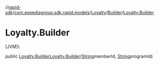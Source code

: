//[rapid-sdk](../../../../index.md)/[com.expediagroup.sdk.rapid.models](../../index.md)/[Loyalty](../index.md)/[Builder](index.md)/[Loyalty.Builder](-loyalty.-builder.md)

# Loyalty.Builder

[JVM]\

public [Loyalty.Builder](index.md)[Loyalty.Builder](-loyalty.-builder.md)([String](https://docs.oracle.com/javase/8/docs/api/java/lang/String.html)memberId, [String](https://docs.oracle.com/javase/8/docs/api/java/lang/String.html)programId)
